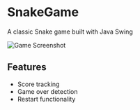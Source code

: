 # SnakeGame


A classic Snake game built with Java Swing

![Game Screenshot](screenshot.png)

## Features
- Score tracking
- Game over detection
- Restart functionality
